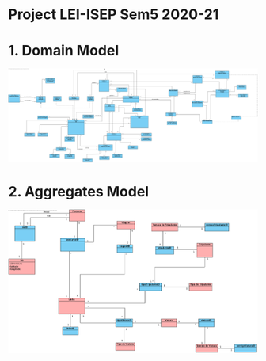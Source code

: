 # Project LEI-ISEP Sem5 2020-21

# 1. Domain Model

![DomainModel.png](Documentation/SPRINT_A/DomainModel.png)

# 2. Aggregates Model

![AggregatesModel.png](Documentation/SPRINT_A/AggregatesModel.png)

